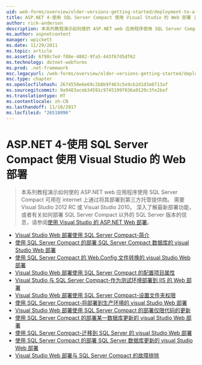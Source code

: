 ```yaml
---
uid: web-forms/overview/older-versions-getting-started/deployment-to-a-hosting-provider/index
title: ASP.NET 4-使用 SQL Server Compact 使用 Visual Studio 的 Web 部署 |Microsoft 文档
author: rick-anderson
description: 本系列教程演示如何使的 ASP.NET web 应用程序使用 SQL Server Compact 可用在 internet 上通过将其部署到第三方 h...
ms.author: aspnetcontent
manager: wpickett
ms.date: 11/29/2011
ms.topic: article
ms.assetid: 6798c7e4-f08e-4802-9fa5-443f67d5df62
ms.technology: dotnet-webforms
ms.prod: .net-framework
msc.legacyurl: /web-forms/overview/older-versions-getting-started/deployment-to-a-hosting-provider
msc.type: chapter
ms.openlocfilehash: 2674550e6e69c2b8b9f463c5e9cb2d1d3e0713af
ms.sourcegitcommit: 9a9483aceb34591c97451997036a9120c3fe2baf
ms.translationtype: HT
ms.contentlocale: zh-CN
ms.lasthandoff: 11/10/2017
ms.locfileid: "26518096"
---
```

<a name="aspnet-4---web-deployment-with-sql-server-compact-using-visual-studio"></a>ASP.NET 4-使用 SQL Server Compact 使用 Visual Studio 的 Web 部署
====================
> 本系列教程演示如何使的 ASP.NET web 应用程序使用 SQL Server Compact 可用在 internet 上通过将其部署到第三方托管提供商。 需要 Visual Studio 2012 RC 或 Visual Studio 2010。 深入了解最新部署功能，或者有关如何部署 SQL Server Compact 以外的 SQL Server 版本的信息，请参阅[使用 Visual Studio 的 ASP.NET Web 部署](../../deployment/visual-studio-web-deployment/introduction.md)。


- [Visual Studio Web 部署使用 SQL Server Compact-简介](deployment-to-a-hosting-provider-introduction-1-of-12.md)
- [使用 SQL Server Compact 的部署 SQL Server Compact 数据库的 visual Studio Web 部署](deployment-to-a-hosting-provider-deploying-sql-server-compact-databases-2-of-12.md)
- [使用 SQL Server Compact 的 Web.Config 文件转换的 visual Studio Web 部署](deployment-to-a-hosting-provider-web-config-file-transformations-3-of-12.md)
- [Visual Studio Web 部署使用 SQL Server Compact 的配置项目属性](deployment-to-a-hosting-provider-configuring-project-properties-4-of-12.md)
- [Visual Studio 与 SQL Server Compact-作为测试环境部署到 IIS 的 Web 部署](deployment-to-a-hosting-provider-deploying-to-iis-as-a-test-environment-5-of-12.md)
- [Visual Studio Web 部署使用 SQL Server Compact-设置文件夹权限](deployment-to-a-hosting-provider-setting-folder-permissions-6-of-12.md)
- [使用 SQL Server Compact-将部署到生产环境的 visual Studio Web 部署](deployment-to-a-hosting-provider-deploying-to-the-production-environment-7-of-12.md)
- [Visual Studio Web 部署使用 SQL Server Compact 的部署仅限代码的更新](deployment-to-a-hosting-provider-deploying-a-code-only-update-8-of-12.md)
- [使用 SQL Server Compact 的部署某一数据库更新的 visual Studio Web 部署](deployment-to-a-hosting-provider-deploying-a-database-update-9-of-12.md)
- [使用 SQL Server Compact-迁移到 SQL Server 的 visual Studio Web 部署](deployment-to-a-hosting-provider-migrating-to-sql-server-10-of-12.md)
- [使用 SQL Server Compact 的部署 SQL Server 数据库更新的 visual Studio Web 部署](deployment-to-a-hosting-provider-deploying-a-sql-server-database-update-11-of-12.md)
- [Visual Studio Web 部署与 SQL Server Compact 的故障排除](deployment-to-a-hosting-provider-creating-and-installing-deployment-packages-12-of-12.md)
